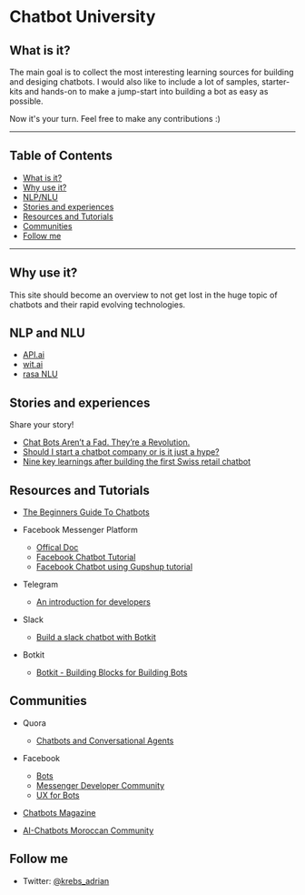 # Chatbot University

## What is it?

The main goal is to collect the most interesting learning sources for building and desiging chatbots.
I would also like to include a lot of samples, starter-kits and hands-on to make a jump-start into building a bot as easy as possible.

Now it's your turn. Feel free to make any contributions :)

---

## Table of Contents

- [What is it?](#what-is-it)
- [Why use it?](#why-use-it)
- [NLP/NLU](#NLP/NLU)
- [Stories and experiences](#stories-and-experiences)
- [Resources and Tutorials](#resources-and-tutorials)
- [Communities](#communities)
- [Follow me](#follow-me)

---

## Why use it?
This site should become an overview to not get lost in the huge topic of chatbots and their rapid evolving technologies.


## NLP and NLU

- [API.ai](https://api.ai/)
- [wit.ai](https://wit.ai/)
- [rasa NLU](https://github.com/golastmile/rasa_nlu)


## Stories and experiences
Share your story!

- [Chat Bots Aren’t a Fad. They’re a Revolution.](https://backchannel.com/the-chat-bot-revolution-is-upon-us-f3fa9e0b380#.6slfpy1st)
- [Should I start a chatbot company or is it just a hype?](https://www.quora.com/Should-I-start-a-chatbot-company-or-is-it-just-a-hype)
- [Nine key learnings after building the first Swiss retail chatbot](https://medium.com/valora-lab/nine-key-learnings-after-building-the-first-swiss-retail-chatbot-56a4cfd2291#.enjmgqdb0)


## Resources and Tutorials

- [The Beginners Guide To Chatbots](https://chatbotsmagazine.com/the-complete-beginner-s-guide-to-chatbots-8280b7b906ca#.v365j1gvu)

- Facebook Messenger Platform
    - [Offical Doc](https://developers.facebook.com/docs/messenger-platform)
    - [Facebook Chatbot Tutorial](https://github.com/AdrianKrebs/facebook-chatbot-tutorial)
    - [Facebook Chatbot using Gupshup tutorial](https://github.com/Raniazy/messenger-facebook-bot-gupshup)
    
- Telegram
    - [An introduction for developers](https://core.telegram.org/bots)
    
- Slack 
    - [Build a slack chatbot with Botkit](https://github.com/Raniazy/tuto_slack_botkit_chatbot)    

- Botkit 
    - [Botkit - Building Blocks for Building Bots](https://github.com/howdyai/botkit)


## Communities
- Quora
    - [Chatbots and Conversational Agents](https://www.quora.com/topic/Chatbots-and-Conversational-Agents)

- Facebook
    - [Bots](https://www.facebook.com/groups/chatbot/)
    - [Messenger Developer Community](https://www.facebook.com/groups/messengerplatform/)
    - [UX for Bots](https://www.facebook.com/groups/uxforbots/)

- [Chatbots Magazine](https://chatbotsmagazine.com)
- [AI-Chatbots Moroccan Community](https://www.linkedin.com/groups/8586212)


## Follow me

- Twitter: [@krebs_adrian](https://twitter.com/krebs_adrian)
